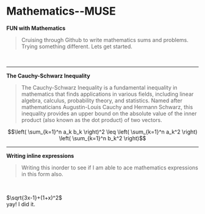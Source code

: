 # Mathematics--MUSE
<B> FUN with Mathematics </B>

>Cruising through Github to write mathematics sums and problems. Trying something different.
Lets get started.
<br>
<hr>

**The Cauchy-Schwarz Inequality**

>The Cauchy-Schwarz Inequality is a fundamental inequality in mathematics that finds applications in various fields, including linear algebra, calculus, probability theory, and statistics. Named after mathematicians Augustin-Louis Cauchy and Hermann Schwarz, this inequality provides an upper bound on the absolute value of the inner product (also known as the dot product) of two vectors.

```math
\left( \sum_{k=1}^n a_k b_k \right)^2 \leq \left( \sum_{k=1}^n a_k^2 \right) \left( \sum_{k=1}^n b_k^2 \right)
```
<hr>

<B> Writing inline expressions </B>

>Writing this inorder to see if I am able to ace mathematics expressions in this form also.
<br>

$`\sqrt{3x-1}+(1+x)^2`$
<br>
yay! I did it.

